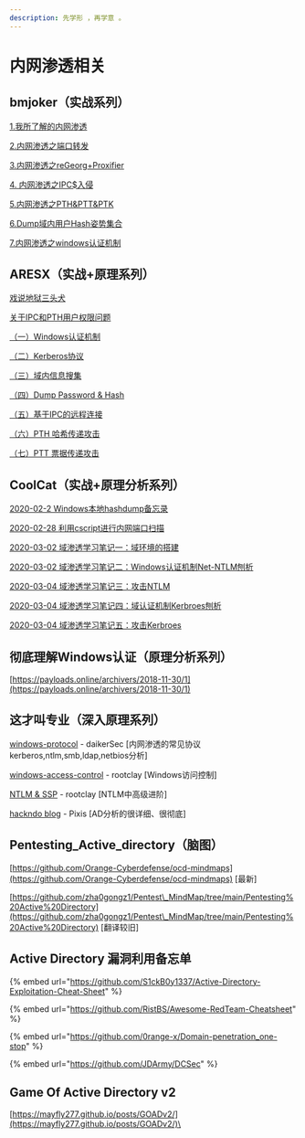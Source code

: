 ```yaml
---
description: 先学形 ，再学意 。
---
```


# 内网渗透相关

## bmjoker（实战系列）

[1.我所了解的内网渗透](https://www.cnblogs.com/bmjoker/p/10336247.html)

[2.内网渗透之端口转发](https://www.cnblogs.com/bmjoker/p/10264148.html)

[3.内网渗透之reGeorg+Proxifier](https://www.cnblogs.com/bmjoker/p/10205407.html)

[4. 内网渗透之IPC$入侵](https://www.cnblogs.com/bmjoker/p/10355934.html)

[5.内网渗透之PTH\&PTT\&PTK](https://www.cnblogs.com/bmjoker/p/10355979.html)

[6.Dump域内用户Hash姿势集合](https://www.cnblogs.com/bmjoker/p/10529360.html)

[7.内网渗透之windows认证机制](https://www.cnblogs.com/bmjoker/p/10723432.html)

## ARESX（实战+原理系列）

[戏说地狱三头犬](https://ares-x.com/2020/03/12/%E6%88%8F%E8%AF%B4%E5%9C%B0%E7%8B%B1%E4%B8%89%E5%A4%B4%E7%8A%AC/)

[关于IPC和PTH用户权限问题](https://ares-x.com/2020/03/10/%E5%85%B3%E4%BA%8EIPC%E5%92%8CPTH%E7%94%A8%E6%88%B7%E6%9D%83%E9%99%90%E9%97%AE%E9%A2%98/)

[（一）Windows认证机制](https://ares-x.com/2020/03/16/%E5%9F%9F%E6%B8%97%E9%80%8F%E5%AD%A6%E4%B9%A0%EF%BC%88%E4%B8%80%EF%BC%89Windows%E8%AE%A4%E8%AF%81%E6%9C%BA%E5%88%B6/)

[（二）Kerberos协议](https://ares-x.com/2020/03/17/%E5%9F%9F%E6%B8%97%E9%80%8F%E5%AD%A6%E4%B9%A0%EF%BC%88%E4%BA%8C%EF%BC%89Kerberos%E5%8D%8F%E8%AE%AE/)

[（三）域内信息搜集](https://ares-x.com/2020/03/18/%E5%9F%9F%E6%B8%97%E9%80%8F%E5%AD%A6%E4%B9%A0%EF%BC%88%E4%B8%89%EF%BC%89%E5%9F%9F%E5%86%85%E4%BF%A1%E6%81%AF%E6%90%9C%E9%9B%86/)

[（四）Dump Password & Hash](https://ares-x.com/2020/03/21/%E5%9F%9F%E6%B8%97%E9%80%8F%E5%AD%A6%E4%B9%A0%EF%BC%88%E5%9B%9B%EF%BC%89Dump-Password-Hash/)

[（五）基于IPC的远程连接](https://ares-x.com/2020/03/21/%E5%9F%9F%E6%B8%97%E9%80%8F%E5%AD%A6%E4%B9%A0%EF%BC%88%E4%BA%94%EF%BC%89%E5%9F%BA%E4%BA%8EIPC%E7%9A%84%E8%BF%9C%E7%A8%8B%E8%BF%9E%E6%8E%A5/)

[（六）PTH 哈希传递攻击](https://ares-x.com/2020/03/21/%E5%9F%9F%E6%B8%97%E9%80%8F%E5%AD%A6%E4%B9%A0%EF%BC%88%E5%85%AD%EF%BC%89PTH-%E5%93%88%E5%B8%8C%E4%BC%A0%E9%80%92%E6%94%BB%E5%87%BB/)

[（七）PTT 票据传递攻击](https://ares-x.com/2020/03/21/%E5%9F%9F%E6%B8%97%E9%80%8F%E5%AD%A6%E4%B9%A0%EF%BC%88%E4%B8%83%EF%BC%89PTT-%E7%A5%A8%E6%8D%AE%E4%BC%A0%E9%80%92%E6%94%BB%E5%87%BB/)

## CoolCat（实战+原理分析系列）

[2020-02-2 Windows本地hashdump备忘录](https://thekingofduck.github.io/post/Dumping-Windows-Local-Credentials-Tools/)

[2020-02-28 ](https://thekingofduck.github.io/post/scan-ports-by-cscript/)[利用cscript进行内网端口扫描](https://thekingofduck.github.io/post/scan-ports-by-cscript/)

[2020-03-02 域渗透学习笔记一：域环境的搭建](https://thekingofduck.github.io/post/ADStudy-Part-1-AD-Install/)

[2020-03-02 域渗透学习笔记二：Windows认证机制Net-NTLM刨析](https://thekingofduck.github.io/post/ADStudy-Part-2-Net-NTLM-Study/)

[2020-03-04 域渗透学习笔记三：攻击NTLM](https://thekingofduck.github.io/post/ADStudy-Part-3-Attack-NTLM/)

[2020-03-04 域渗透学习笔记四：域认证机制Kerbroes刨析](https://thekingofduck.github.io/post/ADStudy-Part-4-Kerbroes-Study/)

[2020-03-04 域渗透学习笔记五：攻击Kerbroes](https://thekingofduck.github.io/post/ADStudy-Part-5-Attack-Kerbroes/)

## 彻底理解Windows认证（原理分析系列）

[https://payloads.online/archivers/2018-11-30/1](https://payloads.online/archivers/2018-11-30/1)

## 这才叫专业（深入原理系列）

[windows-protocol](https://daiker.gitbook.io/windows-protocol/) - daikerSec \[内网渗透的常见协议kerberos,ntlm,smb,ldap,netbios分析]

[windows-access-control](https://rootclay.gitbook.io/windows-access-control/) - rootclay \[Windows访问控制]

[NTLM & SSP](https://rootclay.gitbook.io/ntlm/) - rootclay \[NTLM中高级进阶]

[hackndo blog](https://en.hackndo.com/archives/) - Pixis \[AD分析的很详细、很彻底]

## Pentesting\_Active\_directory（脑图）

[https://github.com/Orange-Cyberdefense/ocd-mindmaps](https://github.com/Orange-Cyberdefense/ocd-mindmaps) \[最新]

[https://github.com/zha0gongz1/Pentest\_MindMap/tree/main/Pentesting%20Active%20Directory](https://github.com/zha0gongz1/Pentest\_MindMap/tree/main/Pentesting%20Active%20Directory) \[翻译较旧]

## Active Directory 漏洞利用备忘单

{% embed url="https://github.com/S1ckB0y1337/Active-Directory-Exploitation-Cheat-Sheet" %}

{% embed url="https://github.com/RistBS/Awesome-RedTeam-Cheatsheet" %}

{% embed url="https://github.com/0range-x/Domain-penetration_one-stop" %}

{% embed url="https://github.com/JDArmy/DCSec" %}

## Game Of Active Directory v2

[https://mayfly277.github.io/posts/GOADv2/](https://mayfly277.github.io/posts/GOADv2/)\

